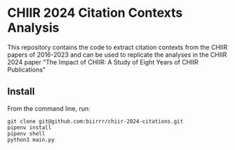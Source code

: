 # CHIIR 2024 Citation Contexts Analysis

This repository contains the code to extract citation contexts from the CHIIR papers of 2016-2023 and can be used to replicate the analyses in the CHIIR 2024 paper "The Impact of CHIIR: A Study of Eight Years of CHIIR Publications"

## Install

From the command line, run:
```unix
git clone git@github.com:biirrr/chiir-2024-citations.git
pipenv install
pipenv shell
python3 main.py
```
